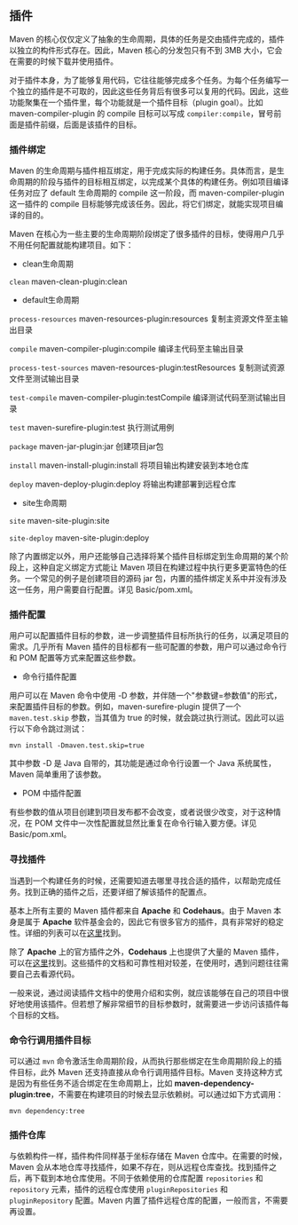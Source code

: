 ## 插件 ##

Maven 的核心仅仅定义了抽象的生命周期，具体的任务是交由插件完成的，插件以独立的构件形式存在。因此，Maven 核心的分发包只有不到 3MB 大小，它会在需要的时候下载并使用插件。

对于插件本身，为了能够复用代码，它往往能够完成多个任务。为每个任务编写一个独立的插件是不可取的，因此这些任务背后有很多可以复用的代码。因此，这些功能聚集在一个插件里，每个功能就是一个插件目标（plugin goal）。比如 maven-compiler-plugin 的 compile 目标可以写成 `compiler:compile`，冒号前面是插件前缀，后面是该插件的目标。

### 插件绑定 ###

Maven 的生命周期与插件相互绑定，用于完成实际的构建任务。具体而言，是生命周期的阶段与插件的目标相互绑定，以完成某个具体的构建任务。例如项目编译任务对应了 default 生命周期的 compile 这一阶段，而 maven-compiler-plugin 这一插件的 compile 目标能够完成该任务。因此，将它们绑定，就能实现项目编译的目的。

Maven 在核心为一些主要的生命周期阶段绑定了很多插件的目标，使得用户几乎不用任何配置就能构建项目。如下：

* clean生命周期

`clean`                 maven-clean-plugin:clean

* default生命周期

`process-resources`     maven-resources-plugin:resources  复制主资源文件至主输出目录

`compile`   maven-compiler-plugin:compile    编译主代码至主输出目录 

`process-test-sources`  maven-resources-plugin:testResources  复制测试资源文件至测试输出目录

`test-compile`   maven-compiler-plugin:testCompile  编译测试代码至测试输出目录

`test`     maven-surefire-plugin:test   执行测试用例

`package`    maven-jar-plugin:jar   创建项目jar包

`install`   maven-install-plugin:install   将项目输出构建安装到本地仓库

`deploy`   maven-deploy-plugin:deploy 将输出构建部署到远程仓库

* site生命周期

`site`    maven-site-plugin:site

`site-deploy`    maven-site-plugin:deploy


除了内置绑定以外，用户还能够自己选择将某个插件目标绑定到生命周期的某个阶段上，这种自定义绑定方式能让 Maven 项目在构建过程中执行更多更富特色的任务。一个常见的例子是创建项目的源码 jar 包，内置的插件绑定关系中并没有涉及这一任务，用户需要自行配置。详见 Basic/pom.xml。

### 插件配置 ###

用户可以配置插件目标的参数，进一步调整插件目标所执行的任务，以满足项目的需求。几乎所有 Maven 插件的目标都有一些可配置的参数，用户可以通过命令行和 POM 配置等方式来配置这些参数。

* 命令行插件配置

用户可以在 Maven 命令中使用 -D 参数，并伴随一个"参数键=参数值"的形式，来配置插件目标的参数。例如，maven-surefire-plugin 提供了一个 `maven.test.skip` 参数，当其值为 true 的时候，就会跳过执行测试。因此可以运行以下命令跳过测试：

	mvn install -Dmaven.test.skip=true

其中参数 -D 是 Java 自带的，其功能是通过命令行设置一个 Java 系统属性，Maven 简单重用了该参数。

* POM 中插件配置

有些参数的值从项目创建到项目发布都不会改变，或者说很少改变，对于这种情况，在 POM 文件中一次性配置就显然比重复在命令行输入要方便。详见 Basic/pom.xml。

### 寻找插件 ###

当遇到一个构建任务的时候，还需要知道去哪里寻找合适的插件，以帮助完成任务。找到正确的插件之后，还要详细了解该插件的配置点。

基本上所有主要的 Maven 插件都来自 **Apache** 和 **Codehaus**。由于 Maven 本身是属于 **Apache** 软件基金会的，因此它有很多官方的插件，具有非常好的稳定性。详细的列表可以在[这里](http://maven.apache.org/plugins/index.html)找到。

除了 **Apache** 上的官方插件之外，**Codehaus** 上也提供了大量的 Maven 插件，可以在[这里](http://mojo.codehaus.org/plugins.html)找到。这些插件的文档和可靠性相对较差，在使用时，遇到问题往往需要自己去看源代码。

一般来说，通过阅读插件文档中的使用介绍和实例，就应该能够在自己的项目中很好地使用该插件。但若想了解非常细节的目标参数时，就需要进一步访问该插件每个目标的文档。

### 命令行调用插件目标 ###

可以通过 `mvn` 命令激活生命周期阶段，从而执行那些绑定在生命周期阶段上的插件目标，此外 Maven 还支持直接从命令行调用插件目标。Maven 支持这种方式是因为有些任务不适合绑定在生命周期上，比如 **maven-dependency-plugin:tree**，不需要在构建项目的时候去显示依赖树。可以通过如下方式调用：

	mvn dependency:tree

### 插件仓库 ###

与依赖构件一样，插件构件同样基于坐标存储在 Maven 仓库中。在需要的时候，Maven 会从本地仓库寻找插件，如果不存在，则从远程仓库查找。找到插件之后，再下载到本地仓库使用。不同于依赖使用的仓库配置 `repositories` 和 `repository` 元素，插件的远程仓库使用 `pluginRepositories` 和 `pluginRepository` 配置。Maven 内置了插件远程仓库的配置，一般而言，不需要再设置。